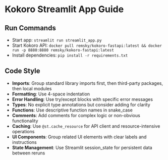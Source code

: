 # Kokoro Streamlit App Guide

## Run Commands
- Start app: `streamlit run streamlit_app.py`
- Start Kokoro API: `docker pull remsky/kokoro-fastapi:latest && docker run -p 8880:8880 remsky/kokoro-fastapi:latest`
- Install dependencies: `pip install -r requirements.txt`

## Code Style
- **Imports**: Group standard library imports first, then third-party packages, then local modules
- **Formatting**: Use 4-space indentation
- **Error Handling**: Use try/except blocks with specific error messages
- **Types**: No explicit type annotations but consider adding for clarity
- **Functions**: Use descriptive function names in snake_case
- **Comments**: Add comments for complex logic or non-obvious functionality
- **Caching**: Use `@st.cache_resource` for API client and resource-intensive operations
- **UI Components**: Group related UI elements with clear labels and instructions
- **State Management**: Use Streamlit session_state for persistent data between reruns